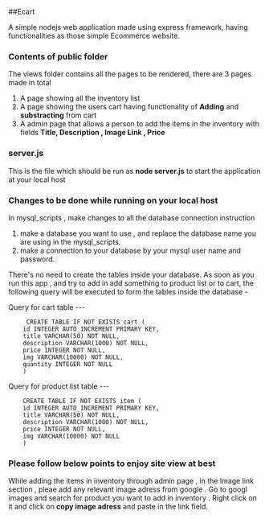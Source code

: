 ##Ecart

A simple nodejs web application made using express framework, having functionalities as those simple Ecommerce website.


### Contents of public folder

The views folder contains all the pages to be rendered, there are 3 pages made in total

 1. A page showing all the inventory list
 2. A page showing the users cart having functionality of **Adding** and **substracting** from cart
 3. A admin page that allows a person to add the items in the inventory with fields **Title, Description , Image Link , Price**

### server.js
 
  This is the file which should be run as **node server.js** to start the application at your local host


### Changes to be done while running on your local host 

 In mysql_scripts , make changes to all the database connection instruction 
   1. make a database you want to use , and replace the database name you are using in the mysql_scripts.
   2. make a connection to your database by your mysql user name and password.

 There's no need to create the tables inside your database. As soon as you run this app , 
 and try to add in add something to product list or to cart, the following query will be 
 executed to form the tables inside the database -

 Query for cart table --- 

         CREATE TABLE IF NOT EXISTS cart (
        id INTEGER AUTO_INCREMENT PRIMARY KEY,
        title VARCHAR(50) NOT NULL,
        description VARCHAR(1000) NOT NULL,
        price INTEGER NOT NULL,
        img VARCHAR(10000) NOT NULL,
        quantity INTEGER NOT NULL
        ) 

 Query for product list table ---

        CREATE TABLE IF NOT EXISTS item (
        id INTEGER AUTO_INCREMENT PRIMARY KEY,
        title VARCHAR(50) NOT NULL,
        description VARCHAR(1000) NOT NULL,
        price INTEGER NOT NULL,
        img VARCHAR(10000) NOT NULL
        )



### Please follow below points to enjoy site view at best
  
  While adding the items in inventory through admin page , in the Image link section , pleae add any relevant image adress from 
  google . Go to googl images and search for product you want to add in inventory . Right click on it and click on **copy image adress**
  and paste in the link field.


  




